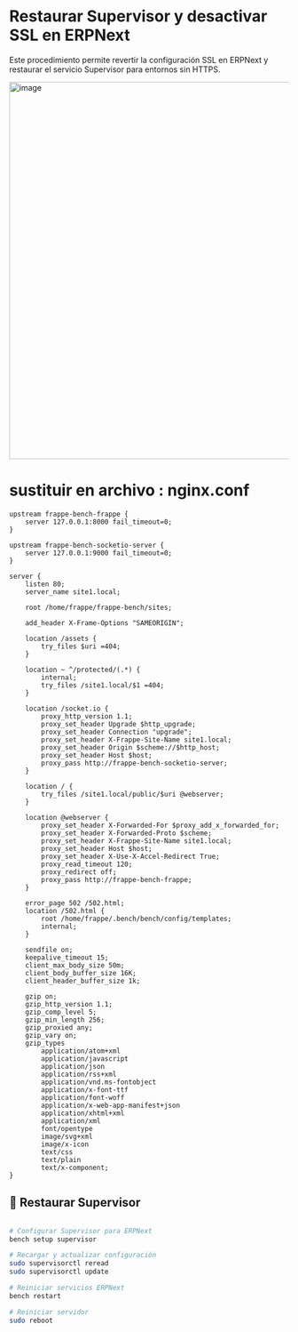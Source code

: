# Restaurar Supervisor y desactivar SSL en ERPNext

Este procedimiento permite revertir la configuración SSL en ERPNext y restaurar el servicio Supervisor para entornos sin HTTPS.


<img width="919" height="679" alt="image" src="https://github.com/user-attachments/assets/b9a20707-c53b-46ab-8d59-e13fa038265a" />

# sustituir en archivo : nginx.conf

    upstream frappe-bench-frappe {
        server 127.0.0.1:8000 fail_timeout=0;
    }
    
    upstream frappe-bench-socketio-server {
        server 127.0.0.1:9000 fail_timeout=0;
    }
    
    server {
        listen 80;
        server_name site1.local;

        root /home/frappe/frappe-bench/sites;
    
        add_header X-Frame-Options "SAMEORIGIN";
    
        location /assets {
            try_files $uri =404;
        }
    
        location ~ ^/protected/(.*) {
            internal;
            try_files /site1.local/$1 =404;
        }
    
        location /socket.io {
            proxy_http_version 1.1;
            proxy_set_header Upgrade $http_upgrade;
            proxy_set_header Connection "upgrade";
            proxy_set_header X-Frappe-Site-Name site1.local;
            proxy_set_header Origin $scheme://$http_host;
            proxy_set_header Host $host;
            proxy_pass http://frappe-bench-socketio-server;
        }
    
        location / {
            try_files /site1.local/public/$uri @webserver;
        }
    
        location @webserver {
            proxy_set_header X-Forwarded-For $proxy_add_x_forwarded_for;
            proxy_set_header X-Forwarded-Proto $scheme;
            proxy_set_header X-Frappe-Site-Name site1.local;
            proxy_set_header Host $host;
            proxy_set_header X-Use-X-Accel-Redirect True;
            proxy_read_timeout 120;
            proxy_redirect off;
            proxy_pass http://frappe-bench-frappe;
        }
    
        error_page 502 /502.html;
        location /502.html {
            root /home/frappe/.bench/bench/config/templates;
            internal;
        }
    
        sendfile on;
        keepalive_timeout 15;
        client_max_body_size 50m;
        client_body_buffer_size 16K;
        client_header_buffer_size 1k;
    
        gzip on;
        gzip_http_version 1.1;
        gzip_comp_level 5;
        gzip_min_length 256;
        gzip_proxied any;
        gzip_vary on;
        gzip_types
            application/atom+xml
            application/javascript
            application/json
            application/rss+xml
            application/vnd.ms-fontobject
            application/x-font-ttf
            application/font-woff
            application/x-web-app-manifest+json
            application/xhtml+xml
            application/xml
            font/opentype
            image/svg+xml
            image/x-icon
            text/css
            text/plain
            text/x-component;
    }



## 🔁 Restaurar Supervisor

```bash

# Configurar Supervisor para ERPNext
bench setup supervisor

# Recargar y actualizar configuración
sudo supervisorctl reread
sudo supervisorctl update

# Reiniciar servicios ERPNext
bench restart

# Reiniciar servidor
sudo reboot
